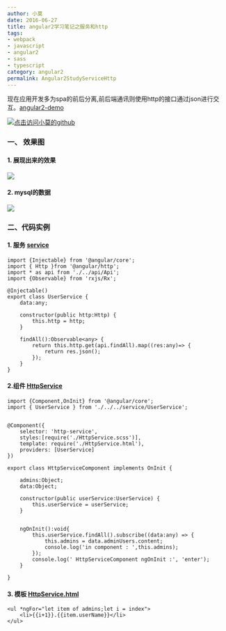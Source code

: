 ```yaml
---
author: 小莫
date: 2016-06-27
title: angular2学习笔记之服务和http
tags:
- webpack
- javascript
- angular2
- sass
- typescript
category: angular2
permalink: Angular2StudyServiceHttp
---
```

现在应用开发多为spa的前后分离,前后端通讯则使用http的接口通过json进行交互。[angular2-demo](https://github.com/qq83387856/angular2-demo)
<!-- more -->
[![点击访问小莫的github](https://static.xiaomo.info/images/angular.png)](https://github.com/qq83387856)

### 一、 效果图

#### 1. 展现出来的效果
![](https://static.xiaomo.info/images/httpService.png)

#### 2. mysql的数据
![](https://static.xiaomo.info/images/mysql.png)

### 二、代码实例

#### 1. 服务 [service](https://github.com/qq83387856/angular2-demo/blob/master/src/ts/service/UserService.ts)

```
import {Injectable} from '@angular/core';
import { Http }from '@angular/http';
import * as api from './../api/Api';
import {Observable} from 'rxjs/Rx';

@Injectable()
export class UserService {
    data:any;

    constructor(public http:Http) {
        this.http = http;
    }

    findAll():Observable<any> {
        return this.http.get(api.findAll).map((res:any)=> {
            return res.json();
        });
    }
}
```

#### 2.组件 [HttpService](https://github.com/qq83387856/angular2-demo/blob/master/src/ts/component/httpService/HttpService.ts)

```
import {Component,OnInit} from '@angular/core';
import { UserService } from './../../service/UserService';


@Component({
    selector: 'http-service',
    styles:[require('./HttpService.scss')],
    template: require('./HttpService.html'),
    providers: [UserService]
})

export class HttpServiceComponent implements OnInit {

    admins:Object;
    data:Object;

    constructor(public userService:UserService) {
        this.userService = userService;
    }


    ngOnInit():void{
        this.userService.findAll().subscribe((data:any) => {
            this.admins = data.adminUsers.content;
            console.log('in component : ',this.admins);
        });
        console.log(' HttpServiceComponent ngOnInit :', 'enter');
    }

}

```

#### 3. 模板 [HttpService.html](https://github.com/qq83387856/angular2-demo/blob/master/src/ts/component/httpService/HttpService.html)

```
<ul *ngFor="let item of admins;let i = index">
    <li>{{i+1}}.{{item.userName}}</li>
</ul>
```
